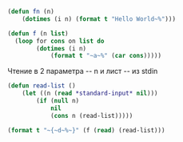 ```lisp
(defun fn (n)
    (dotimes (i n) (format t "Hello World~%")))
```
```lisp
(defun f (n list) 
  (loop for cons on list do
        (dotimes (i n)
            (format t "~a~%" (car cons)))))
```

Чтение в 2 параметра -- n и лист -- из stdin
```lisp
(defun read-list ()
    (let ((n (read *standard-input* nil)))
        (if (null n)
            nil
            (cons n (read-list)))))

(format t "~{~d~%~}" (f (read) (read-list)))
```
